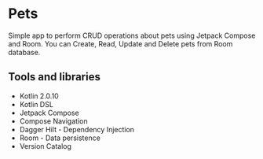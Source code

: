 # Pets
Simple app to perform CRUD operations about pets using Jetpack Compose and Room.
You can Create, Read, Update and Delete pets from Room database.

## Tools and libraries
* Kotlin 2.0.10
* Kotlin DSL
* Jetpack Compose
* Compose Navigation
* Dagger Hilt - Dependency Injection
* Room - Data persistence
* Version Catalog

